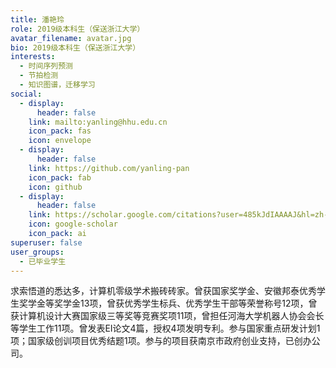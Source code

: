 ```yaml
---
title: 潘艳玲
role: 2019级本科生（保送浙江大学）
avatar_filename: avatar.jpg
bio: 2019级本科生（保送浙江大学）
interests:
  - 时间序列预测
  - 节拍检测
  - 知识图谱，迁移学习
social:
  - display:
      header: false
    link: mailto:yanling@hhu.edu.cn
    icon_pack: fas
    icon: envelope
  - display:
      header: false
    link: https://github.com/yanling-pan
    icon_pack: fab
    icon: github
  - display:
      header: false
    link: https://scholar.google.com/citations?user=485kJdIAAAAJ&hl=zh-CN
    icon: google-scholar
    icon_pack: ai
superuser: false
user_groups:
  - 已毕业学生
---
```

求索悟道的悉达多，计算机零级学术搬砖砖家。曾获国家奖学金、安徽邦泰优秀学生奖学金等奖学金13项，曾获优秀学生标兵、优秀学生干部等荣誉称号12项，曾获计算机设计大赛国家级三等奖等竞赛奖项11项，曾担任河海大学机器人协会会长等学生工作11项。曾发表EI论文4篇，授权4项发明专利。参与国家重点研发计划1项；国家级创训项目优秀结题1项。参与的项目获南京市政府创业支持，已创办公司。
